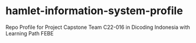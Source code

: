 # hamlet-information-system-profile
Repo Profile for Project Capstone Team C22-016 in Dicoding Indonesia with Learning Path FEBE
